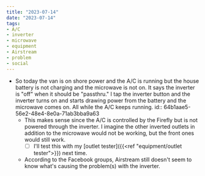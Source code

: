 ```yaml
---
title: "2023-07-14"
date: "2023-07-14"
tags:
- A/C
- inverter
- microwave
- equipment
- Airstream
- problem
- social
---
```

- So today the van is on shore power and the A/C is running but the house battery is not charging and the microwave is not on. It says the inverter is "off" when it should be "passthru." I tap the inverter button and the inverter turns on and starts drawing power from the battery and the microwave comes on. All while the A/C keeps running.
  id:: 64b1aae5-56e2-48e4-8e0a-71ab3bba9a63
	- This makes sense since the A/C is controlled by the Firefly but is not powered through the inverter. I imagine the other inverted outlets in addition to the microwave would not be working, but the front ones would still work.
		- [ ] I'll test this with my [outlet tester]({{<ref "equipment/outlet tester">}}) next time.
	- According to the Facebook groups, Airstream still doesn't seem to know what's causing the problem(s) with the inverter.